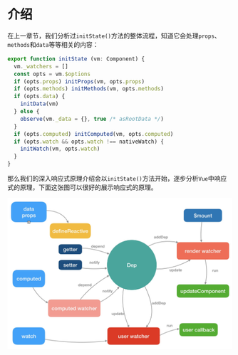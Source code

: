 # 介绍

在上一章节，我们分析过`initState()`方法的整体流程，知道它会处理`props`、`methods`和`data`等等相关的内容：

```js
export function initState (vm: Component) {
  vm._watchers = []
  const opts = vm.$options
  if (opts.props) initProps(vm, opts.props)
  if (opts.methods) initMethods(vm, opts.methods)
  if (opts.data) {
    initData(vm)
  } else {
    observe(vm._data = {}, true /* asRootData */)
  }
  if (opts.computed) initComputed(vm, opts.computed)
  if (opts.watch && opts.watch !== nativeWatch) {
    initWatch(vm, opts.watch)
  }
}
```

那么我们的深入响应式原理介绍会以`initState()`方法开始，逐步分析`Vue`中响应式的原理，下面这张图可以很好的展示响应式的原理。

<div style="text-align:center;">
  <img src="../../images/reactive.png" alt="响应式原理图" width="740" />
</div>
